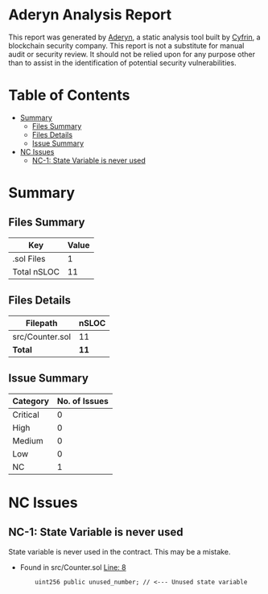 # Aderyn Analysis Report

This report was generated by [Aderyn](https://github.com/Cyfrin/aderyn), a static analysis tool built by [Cyfrin](https://cyfrin.io), a blockchain security company. This report is not a substitute for manual audit or security review. It should not be relied upon for any purpose other than to assist in the identification of potential security vulnerabilities.
# Table of Contents

- [Summary](#summary)
  - [Files Summary](#files-summary)
  - [Files Details](#files-details)
  - [Issue Summary](#issue-summary)
- [NC Issues](#nc-issues)
  - [NC-1: State Variable is never used](#nc-1-state-variable-is-never-used)


# Summary

## Files Summary

| Key | Value |
| --- | --- |
| .sol Files | 1 |
| Total nSLOC | 11 |


## Files Details

| Filepath | nSLOC |
| --- | --- |
| src/Counter.sol | 11 |
| **Total** | **11** |


## Issue Summary

| Category | No. of Issues |
| --- | --- |
| Critical | 0 |
| High | 0 |
| Medium | 0 |
| Low | 0 |
| NC | 1 |


# NC Issues

## NC-1: State Variable is never used

State variable is never used in the contract. This may be a mistake.

- Found in src/Counter.sol [Line: 8](foundry_workspace/src/Counter.sol#L8)

	```solidity
	    uint256 public unused_number; // <--- Unused state variable
	```



